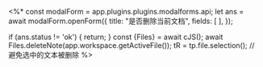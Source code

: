 <%*
const modalForm = app.plugins.plugins.modalforms.api;
let ans = await modalForm.openForm({
    title: "是否删除当前文档",
    fields: [
    ],
});

if (ans.status != 'ok') {
    return;
}
const {Files} = await cJS();
await Files.deleteNote(app.workspace.getActiveFile());
tR = tp.file.selection(); // 避免选中的文本被删除
%>